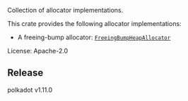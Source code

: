 Collection of allocator implementations.

This crate provides the following allocator implementations:
- A freeing-bump allocator: [`FreeingBumpHeapAllocator`](https://docs.rs/sc-allocator/latest/sc_allocator/struct.FreeingBumpHeapAllocator.html)

License: Apache-2.0


## Release

polkadot v1.11.0
